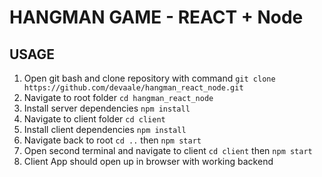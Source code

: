 # HANGMAN GAME - REACT + Node

## USAGE

1. Open git bash and clone repository with command  `git clone https://github.com/devaale/hangman_react_node.git`
2. Navigate to root folder `cd hangman_react_node`
3. Install server dependencies `npm install`
4. Navigate to client folder `cd client`
5. Install client dependencies `npm install`
6. Navigate back to root `cd ..` then `npm start`
7. Open second terminal and navigate to client `cd client` then `npm start`
8. Client App should open up in browser with working backend
